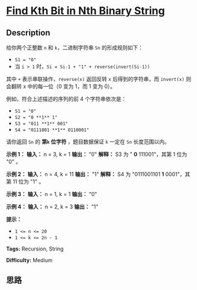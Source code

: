 # [Find Kth Bit in Nth Binary String][title]

## Description

给你两个正整数 `n` 和 `k`，二进制字符串 `Sn` 的形成规则如下：

  * `S1 = "0"`
  * 当 `i > 1` 时，`Si = Si-1 + "1" + reverse(invert(Si-1))`

其中 `+` 表示串联操作，`reverse(x)` 返回反转 `x` 后得到的字符串，而 `invert(x)` 则会翻转 x 中的每一位（0 变为
1，而 1 变为 0）。

例如，符合上述描述的序列的前 4 个字符串依次是：

  * `S1 = "0"`
  * `S2 = "0 **1** 1"`
  * `S3 = "011 **1** 001"`
  * `S4 = "0111001 **1** 0110001"`

请你返回 `Sn` 的 **第`k` 位字符** ，题目数据保证 `k` 一定在 `Sn` 长度范围以内。

**示例 1：**
            **输入：** n = 3, k = 1    **输出：** "0"    **解释：** S3 为 " **0** 111001"，其第 1 位为 "0" 。    

**示例 2：**
            **输入：** n = 4, k = 11    **输出：** "1"    **解释：** S4 为 "0111001101 **1** 0001"，其第 11 位为 "1" 。    

**示例 3：**
            **输入：** n = 1, k = 1    **输出：** "0"    

**示例 4：**
            **输入：** n = 2, k = 3    **输出：** "1"    

**提示：**

  * `1 <= n <= 20`
  * `1 <= k <= 2n - 1`


**Tags:** Recursion, String

**Difficulty:** Medium

## 思路

[title]: https://leetcode-cn.com/problems/find-kth-bit-in-nth-binary-string
